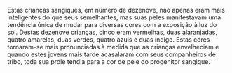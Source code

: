 ﻿Estas crianças sangiques, em número de dezenove, não apenas eram mais inteligentes do que seus semelhantes, mas suas peles manifestavam uma tendência única de mudar para diversas cores com a exposição à luz do sol. Destas dezenove crianças, cinco eram vermelhas, duas alaranjadas, quatro amarelas, duas verdes, quatro azuis e duas índigo. Estas cores tornaram-se mais pronunciadas à medida que as crianças envelheciam e quando estes jovens mais tarde acasalaram com seus companheiros de tribo, toda sua prole tendia para a cor de pele do progenitor sangique.